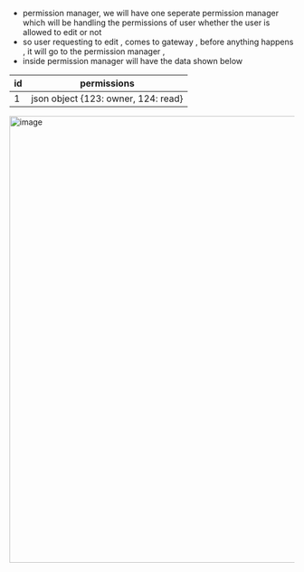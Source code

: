 - permission manager, we will have one seperate permission manager which will be handling the permissions of user whether the user is allowed to edit or not
- so user requesting to edit , comes to gateway , before anything happens , it will go to the permission manager ,
- inside permission manager will have the data shown below

| id   |  permissions                         |
|------|--------------------------------------|
| 1  | json object {123: owner, 124: read}    | 


<img width="1313" height="791" alt="image" src="https://github.com/user-attachments/assets/6bfe89ba-feb7-4354-9dad-1b1d187b7a67" />

